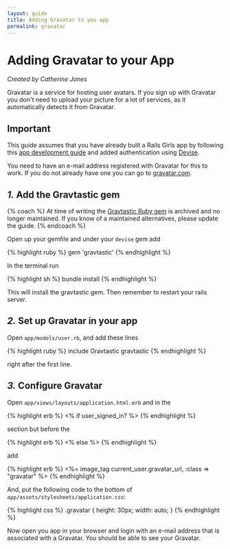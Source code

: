 ```yaml
---
layout: guide
title: Adding Gravatar to you app
permalink: gravatar
---
```


# Adding Gravatar to your App

*Created by Catherine Jones*

Gravatar is a service for hosting user avatars. If you sign up with Gravatar you don't need to upload your picture for a lot of services, as it automatically detects it from Gravatar.

## Important

This guide assumes that you have already built a Rails Girls app by following this [app development guide](/app) and added authentication using [Devise](/devise).

You need to have an e-mail address registered with Gravatar for this to work. If you do not already have one you can go to [gravatar.com](https://gravatar.com/).

## *1.* Add the Gravtastic gem

{% coach %}
At time of writing the [Gravtastic Ruby gem](https://rubygems.org/gems/gravtastic) is archived and no longer maintained. If you know of a maintained alternatives, please update the guide.
{% endcoach %}

Open up your gemfile and under your `devise` gem add

{% highlight ruby %}
gem 'gravtastic'
{% endhighlight %}

In the terminal run

{% highlight sh %}
bundle install
{% endhighlight %}

This will install the gravtastic gem. Then remember to restart your rails server.

## *2.* Set up Gravatar in your app

Open `app/models/user.rb`, and add these lines

{% highlight ruby %}
include Gravtastic
gravtastic
{% endhighlight %}

right after the first line.

## *3.* Configure Gravatar

Open `app/views/layouts/application.html.erb` and in the

{% highlight erb %}
<% if user_signed_in? %>
{% endhighlight %}

section but before the

{% highlight erb %}
<% else %>
{% endhighlight %}

add

{% highlight erb %}
<%= image_tag current_user.gravatar_url, :class => "gravatar" %>
{% endhighlight %}

And, put the following code to the bottom of `app/assets/stylesheets/application.css`:

{% highlight css %}
.gravatar {
  height: 30px;
  width: auto;
}
{% endhighlight %}

Now open you app in your browser and login with an e-mail address that is associated with a Gravatar. You should be able to see your Gravatar.
